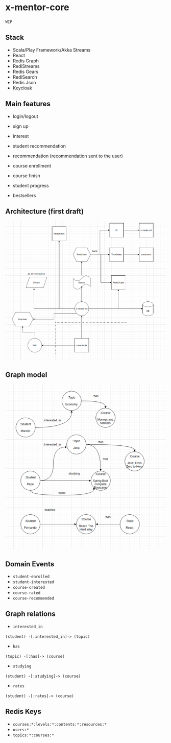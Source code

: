 # x-mentor-core

`WIP`

## Stack

* Scala/Play Framework/Akka Streams
* React
* Redis Graph
* RediStreams
* Redis Gears
* RediSearch
* Redis Json
* Keycloak

## Main features

* login/logout
* sign up
* interest
* student recommendation
* recommendation (recommendation sent to the user)
* course enrollment
* course finish
* student progress

* bestsellers


## Architecture (first draft)

![Alt text](diagrams/x-mentor-arch.png?raw=true "Architecture")

## Graph model

![Alt text](diagrams/graph-model.png?raw=true "Graph model")

## Domain Events

* `student-enrolled`
* `student-interested`
* `course-created`
* `course-rated`
* `course-recommended`

## Graph relations

* `interested_in`

`(student) -[:interested_in]-> (topic)`

* `has`

`(topic) -[:has]-> (course)`

* `studying`

`(student) -[:studying]-> (course)`

* `rates`

`(student) -[:rates]-> (course)`

## Redis Keys

* `courses:*:levels:*:contents:*:resources:*`
* `users:*`
* `topics:*:courses:*`